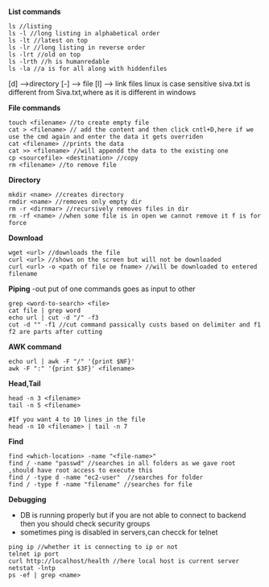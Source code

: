**List commands**
```
ls //listing
ls -l //long listing in alphabetical order
ls -lt //latest on top
ls -lr //long listing in reverse order
ls -lrt //old on top
ls -lrth //h is humanredable
ls -la //a is for all along with hiddenfiles
```
[d]  -->directory
[-] --> file
[l] --> link files
linux is case sensitive siva.txt is different from Siva.txt,where as it is different in windows

**File commands**
```
touch <filename> //to create empty file
cat > <filename> // add the content and then click cntl+D,here if we use the cmd again and enter the data it gets overriden
cat <filename> //prints the data
cat >> <filename> //will appendd the data to the existing one
cp <sourcefile> <destination> //copy
rm <filename> //to remove file
```

**Directory**
```
mkdir <name> //creates directory
rmdir <name> //removes only empty dir
rm -r <dirnmar> //recursively removes files in dir
rm -rf <name> //when some file is in open we cannot remove it f is for force
```

**Download**
```
wget <url> //downloads the file
curl <url> //shows on the screen but will not be downloaded
curl <url> -o <path of file oe fname> //will be downloaded to entered filename
```
**Piping** -out put of one commands goes as input to other
```
grep <word-to-search> <file>
cat file | grep word
echo url | cut -d "/" -f3
cut -d "" -f1 //cut command passically custs based on delimiter and f1 f2 are parts after cutting
```

**AWK command**
```
echo url | awk -F "/" '{print $NF}'
awk -F ":" '{print $3F}' <filename>
```

**Head,Tail**
```
head -n 3 <filename>
tail -n 5 <filename>

#If you want 4 to 10 lines in the file
head -n 10 <filename> | tail -n 7 
```

**Find**
```
find <which-location> -name "<file-name>"
find / -name "passwd" //searches in all folders as we gave root ,should have root access to execute this
find / -type d -name "ec2-user"  //searches for folder
find / -type f -name "filename" //searches for file
```

**Debugging**
- DB is running properly but if you are not able to connect to backend then you should check security groups
- sometimes ping is disabled in servers,can checck for telnet
```
ping ip //whether it is connecting to ip or not
telnet ip port 
curl http://localhost/health //here local host is current server
netstat -lntp
ps -ef | grep <name>
```